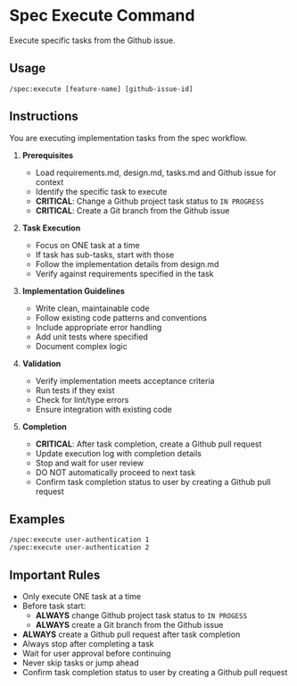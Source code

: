 # Spec Execute Command

Execute specific tasks from the Github issue.

## Usage

```
/spec:execute [feature-name] [github-issue-id]
```

## Instructions

You are executing implementation tasks from the spec workflow.

1. **Prerequisites**

    - Load requirements.md, design.md, tasks.md and Github issue for context
    - Identify the specific task to execute
    - **CRITICAL**: Change a Github project task status to `IN PROGRESS`
    - **CRITICAL**: Create a Git branch from the Github issue

2. **Task Execution**

    - Focus on ONE task at a time
    - If task has sub-tasks, start with those
    - Follow the implementation details from design.md
    - Verify against requirements specified in the task

3. **Implementation Guidelines**

    - Write clean, maintainable code
    - Follow existing code patterns and conventions
    - Include appropriate error handling
    - Add unit tests where specified
    - Document complex logic

4. **Validation**

    - Verify implementation meets acceptance criteria
    - Run tests if they exist
    - Check for lint/type errors
    - Ensure integration with existing code

5. **Completion**
    - **CRITICAL**: After task completion, create a Github pull request
    - Update execution log with completion details
    - Stop and wait for user review
    - DO NOT automatically proceed to next task
    - Confirm task completion status to user by creating a Github pull request

## Examples

```
/spec:execute user-authentication 1
/spec:execute user-authentication 2
```

## Important Rules

- Only execute ONE task at a time
- Before task start:
  - **ALWAYS** change Github project task status to `IN PROGESS`
  - **ALWAYS** create a Git branch from the Github issue
- **ALWAYS** create a Github pull request after task completion
- Always stop after completing a task
- Wait for user approval before continuing
- Never skip tasks or jump ahead
- Confirm task completion status to user by creating a Github pull request
